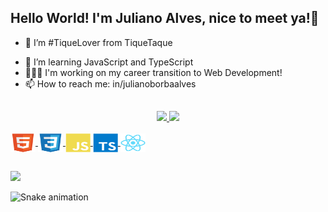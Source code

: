 ## Hello World! I'm Juliano Alves, nice to meet ya!👋

- 🔭 I’m #TiqueLover from TiqueTaque 
<!-- - <a href="https://www.linkedin.com/company/tiquetaque/" target="_blank"><img src="https://img.shields.io/badge/LinkedIn-0077B5?style=for-the-badge&logo=linkedin&logoColor=white" target="_blank"></a> -->
- 🌱 I’m learning JavaScript and TypeScript
- 👨🏼‍💻 I'm working on my career transition to Web Development! 
- 📫 How to reach me: in/julianoborbaalves

##

<div style="display: inline_block" align="center">
  <a href="https://github.com/jbalves07">
  <img height="150em" src="https://github-readme-stats.vercel.app/api?username=jbalves07&show_icons=true&theme=dracula&include_all_commits=true&count_private=true" style="max-width: 100%;"/>
  <img height="150em" src="https://github-readme-stats.vercel.app/api/top-langs/?username=jbalves07&layout=compact&langs_count=7&theme=dracula" style="max-width: 100%;"/>
</div>

<div style="display: inline_block"><br>
  <img align="center" alt="HTML" height="30" width="40" src="https://raw.githubusercontent.com/devicons/devicon/master/icons/html5/html5-original.svg">
  <img align="center" alt="CSS" height="30" width="40" src="https://raw.githubusercontent.com/devicons/devicon/master/icons/css3/css3-original.svg">
  <img align="center" alt="Js" height="30" width="40" src="https://raw.githubusercontent.com/devicons/devicon/master/icons/javascript/javascript-plain.svg">
  <img align="center" alt="Ts" height="30" width="40" src="https://raw.githubusercontent.com/devicons/devicon/master/icons/typescript/typescript-plain.svg">
  <img align="center" alt="React" height="30" width="40" src="https://raw.githubusercontent.com/devicons/devicon/master/icons/react/react-original.svg">
</div>
  
##

<div>  
  <a href="https://www.linkedin.com/in/julianoborbaalves" target="_blank"><img src="https://img.shields.io/badge/-LinkedIn-%230077B5?style=for-the-badge&logo=linkedin&logoColor=white" target="_blank"></a>
</div>
  
![Snake animation](https://github.com/jbalves07/jbalves07/blob/output/github-contribution-grid-snake.svg)

